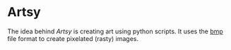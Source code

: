 # Artsy

The idea behind *Artsy* is creating art using python scripts. It uses the [bmp](https://en.wikipedia.org/wiki/BMP_file_format) file format to create pixelated (rasty) images.
